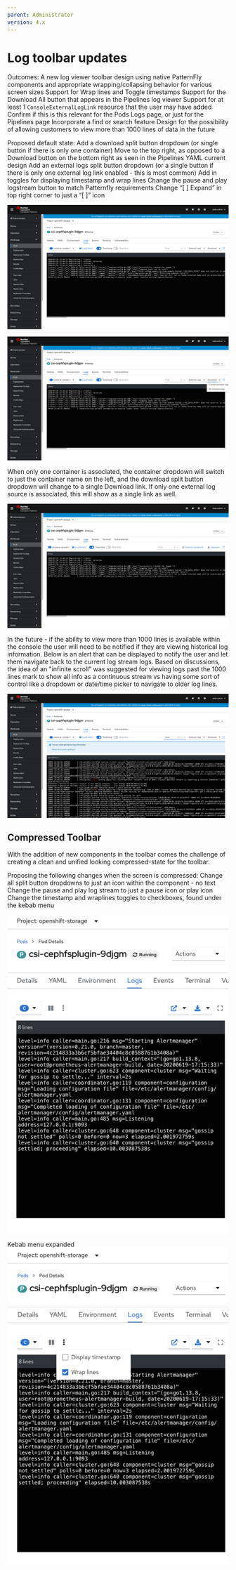 ```yaml
---
parent: Administrator
version: 4.x
---
```


# Log toolbar updates

Outcomes:
A new log viewer toolbar design using native PatternFly components and appropriate wrapping/collapsing behavior for various screen sizes
Support for Wrap lines and Toggle timestamps
Support for the Download All button that appears in the Pipelines log viewer
Support for at least 1 `ConsoleExternalLogLink` resource that the user may have added
Confirm if this is this relevant for the Pods  Logs page, or just for the Pipelines page
Incorporate a find or search feature 
Design for the possibility of allowing customers to view more than 1000 lines of data in the future


Proposed default state:
Add a download split button dropdown (or single button if there is only one container) 
Move to the top right, as opposed to a Download button on the bottom right as seen in the Pipelines YAML current design
Add an external logs split button dropdown (or a single button if there is only one external log link enabled - this is most common)
Add in toggles for displaying timestamp and wrap lines 
Change the pause and play logstream button to match Patternfly requirements
Change “[ ] Expand” in top right corner to just a “[ ]” icon

![Toolbar](img/Default-State.png)

![Toolbar](img/Default-State-2.png)

When only one container is associated, the container dropdown will switch to just the container name on the left, and the download split button dropdown will change to a single Download link. If only one external log source is associated, this will show as a single link as well. 

![Toolbar](img/default-single-link.png)

In the future - if the ability to view more than 1000 lines is available within the console the user will need to be notified if they are viewing historical log information. Below is an alert that can be displayed to notify the user and let them navigate back to the current log stream logs. Based on discussions, the idea of an "infinite scroll" was suggested for viewing logs past the 1000 lines mark to show all info as a continuous stream vs having some sort of control like a dropdown or date/time picker to navigate to older log lines.

![Toolbar](img/find-historical.png)

## Compressed Toolbar

With the addition of new components in the toolbar comes the challenge of creating a clean and unified looking compressed-state for the toolbar.

Proposing the following changes when the screen is compressed:
Change all split button dropdowns to just an icon within the component - no text
Change the pause and play log stream to just a pause icon or play icon
Change the timestamp and wraplines toggles to checkboxes, found under the kebab menu

![Compressed Toolbar](img/compressed-state-1.png)

Kebab menu expanded
![Compressed Toolbar](img/compressed-state-2.png)
